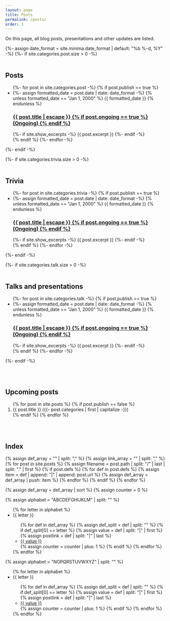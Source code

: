```yaml
---
layout: page
title: Posts
permalink: /posts/
order: 1
---
```


On this page, all blog posts, presentations and other updates are listed. 

{%- assign date_format = site.minima.date_format | default: "%b %-d, %Y" -%}
{%- if site.categories.post.size > 0 -%}
  <br><br>

  <h2 class="post-list-heading">Posts</h2>
  <ul class="post-list">
      {%- for post in site.categories.post -%}
        {% if post.publish == true %}
          <li>
            {%- assign formatted_date = post.date | date: date_format -%}
            {% unless formatted_date == "Jan 1, 2000" %}
              <span class="post-meta">{{ formatted_date }}</span>
            {% endunless %}
            <h3>
              <a class="post-link" href="{{ post.url | relative_url }}">
                {{ post.title | escape }}
                {% if post.ongoing == true %}
                  <span class = "ongoing">(Ongoing)</span>
                {% endif %}
              </a>
            </h3>
            {%- if site.show_excerpts -%}
              {{ post.excerpt }}
            {%- endif -%}
          </li>
        {% endif %}
      {%- endfor -%}
  </ul>
{%- endif -%}

{%- if site.categories.trivia.size > 0 -%}
  <br><br>

  <h2 class="post-list-heading">Trivia</h2>
  <ul class="post-list">
    {%- for post in site.categories.trivia -%}
      {% if post.publish == true %}
        <li>
          {%- assign formatted_date = post.date | date: date_format -%}
          {% unless formatted_date == "Jan 1, 2000" %}
            <span class="post-meta">{{ formatted_date }}</span>
          {% endunless %}
          <h3>
            <a class="post-link" href="{{ post.url | relative_url }}">
              {{ post.title | escape }}
              {% if post.ongoing == true %}
                <span class = "ongoing">(Ongoing)</span>
              {% endif %}
            </a>
          </h3>
          {%- if site.show_excerpts -%}
            {{ post.excerpt }}
          {%- endif -%}
        </li>
      {% endif %}
    {%- endfor -%}
  </ul>
{%- endif -%}

{%- if site.categories.talk.size > 0 -%}
  <br><br>

  <h2 class="post-list-heading">Talks and presentations</h2>
  <ul class="post-list">
    {%- for post in site.categories.talk -%}
      {% if post.publish == true %}
        <li>
          {%- assign formatted_date = post.date | date: date_format -%}
          {% unless formatted_date == "Jan 1, 2000" %}
            <span class="post-meta">{{ formatted_date }}</span>
          {% endunless %}
          <h3>
            <a class="post-link" href="{{ post.url | relative_url }}">
              {{ post.title | escape }}
              {% if post.ongoing == true %}
                <span class = "ongoing">(Ongoing)</span>
              {% endif %}
            </a>
          </h3>
          {%- if site.show_excerpts -%}
            {{ post.excerpt }}
          {%- endif -%}
        </li>
      {% endif %}
    {%- endfor -%}
  </ul>
{%- endif -%}

<br><br>

<h2 class="post-list-heading">Upcoming posts</h2>

<ol>
{% for post in site.posts %}
  {% if post.publish == false %}
    <li>{{ post.title }} ({{- post.categories | first | capitalize -}})</li>
  {% endif %}
{% endfor %}
</ol>

<br><br>

<h2 class="post-list-heading" id = "Index">Index</h2>

{% assign def_array = "" | split: "," %}
{% assign link_array = "" | split: "," %}
{% for post in site.posts %}
  {% assign filename = post.path | split: "/" | last | split: "." | first %}
  {% if post.defs %}
    {% for def in post.defs %}
      {% assign item = def | append: "|" | append: post.url %}
      {% assign def_array = def_array | push: item %}
    {% endfor %}
  {% endif %}
{% endfor %}

{% assign def_array = def_array | sort %}
{% assign counter = 0 %}

<div id = "index">
  <div id = "left">
      {% assign alphabet = "ABCDEFGHIJKLM" | split: "" %}
      <ul>
      {% for letter in alphabet %}
        <li>{{ letter }}</li>
        <ul>
          {% for def in def_array %}
            {% assign def_split = def | split: "" %}
            {% if def_split[0] == letter %}
              {% assign value = def | split: "|" | first %}
              {% assign postlink = def | split: "|" | last %}
              <li><a href = "{{ postlink }}#{{ value | replace: " ", "" }}">{{ value }}</a></li>
              {% assign counter = counter | plus: 1 %}
            {% endif %}
          {% endfor %}
        </ul>
      {% endfor %}
      </ul>
  </div>

  <div id = "right">
      {% assign alphabet = "NOPQRSTUVWXYZ" | split: "" %}
      <ul>
        {% for letter in alphabet %}
          <li>{{ letter }}</li>
          <ul>
          {% for def in def_array %}
            {% assign def_split = def | split: "" %}
            {% if def_split[0] == letter %}
              {% assign value = def | split: "|" | first %}
              {% assign postlink = def | split: "|" | last %}
              <li><a href = "{{ postlink }}#{{ value | replace: " ", "" }}">{{ value }}</a></li>
              {% assign counter = counter | plus: 1 %}
            {% endif %}
          {% endfor %}
          </ul>
        {% endfor %}
      </ul>
  </div>
</div>